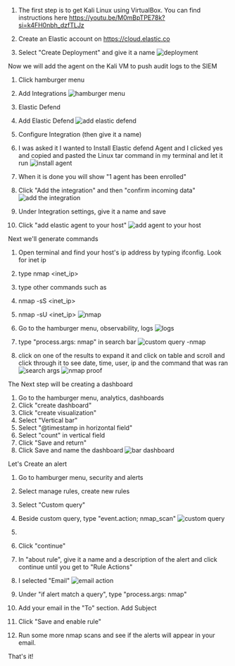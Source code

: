 
1. The first step is to get Kali Linux using VirtualBox. You can find instructions here https://youtu.be/M0mBpTPE78k?si=k4FH0nbh_dzfTLJz

2. Create an Elastic account on https://cloud.elastic.co
3. Select "Create Deployment" and give it a name
![deployment](https://github.com/user-attachments/assets/0e362b17-c054-49c8-b4bf-2b93f4410e81)

Now we will add the agent on the Kali VM to push audit logs to the SIEM
1. Click hamburger menu
2. Add Integrations
  ![hamburger menu](https://github.com/user-attachments/assets/a0a566e3-babd-48a0-b360-901a7945e90e)
3. Elastic Defend
4. Add Elastic Defend
   ![add elastic defend](https://github.com/user-attachments/assets/fdc4a6f7-0b1e-4b30-91f7-74e5d9860de4)
5.  Configure Integration (then give it a name)
6.  I was asked it I wanted to Install Elastic defend Agent and I clicked yes and copied and pasted the Linux tar command in my terminal and let it run 
  ![install agent](https://github.com/user-attachments/assets/7466d127-fd36-4110-8345-37bb76e0b5b8)

7.  When it is done you will show "1 agent has been enrolled"
8.  Click "Add the integration" and then "confirm incoming data"
   ![add the integration](https://github.com/user-attachments/assets/9b416b64-858a-451d-8639-d6d73af290da)
  
   
9.  Under Integration settings, give it a name and save
10. Click "add elastic agent to your host"
  ![add agent to your host](https://github.com/user-attachments/assets/d3fed2e3-0d2f-4799-a28b-98c92e21d68f)

Next we'll generate commands
1.  Open terminal and find your host's ip address by typing ifconfig. Look for inet ip
2.  type nmap <inet_ip>
3.  type other commands such as
4.  nmap -sS <inet_ip>
5.  nmap -sU <inet_ip>
  ![nmap](https://github.com/user-attachments/assets/e5e0f7b6-2b1e-4ea8-af52-9cdd8ac0e38b)

6.  Go to the hamburger menu, observability, logs
   ![logs](https://github.com/user-attachments/assets/02f3029d-8030-4abd-be2b-56956f921963)

7.  type "process.args: nmap" in search bar
   ![custom query -nmap](https://github.com/user-attachments/assets/9c306bb5-d9a4-4109-a4b7-6f3d3ae5a062)
8.  click on one of the results to expand it and click on table and scroll and click through it to see date, time, user, ip and the command that was ran
  ![search args](https://github.com/user-attachments/assets/f46edbb4-2cff-4daa-aecc-847ca8d4db14)
  ![nmap proof](https://github.com/user-attachments/assets/0b01205c-f9ca-43e9-92f1-5c3f421926b3)


The Next step will be creating a dashboard
1.  Go to the hamburger menu, analytics, dashboards
2.  Click "create dashboard"
3.  Click "create visualization"
4.  Select "Vertical bar"
5.  Select "@timestamp in horizontal field"
6.  Select "count" in vertical field
7.  Click "Save and return"
8.  Click Save and name the dashboard
   ![bar dashboard](https://github.com/user-attachments/assets/1dbaabe2-b7a6-4dfe-99a0-174b66e3116f)
    
Let's Create an alert
1.   Go to hamburger menu, security and alerts
2.   Select manage rules, create new rules
3.   Select "Custom query"
4.   Beside custom query, type "event.action; nmap_scan"
   ![custom query](https://github.com/user-attachments/assets/6f74db4e-a992-4ab3-88cf-da6bfc45eaef)
5. 
6.   Click "continue"
7.   In "about rule", give it a name and a description of the alert and click continue until you get to "Rule Actions"
8.   I selected "Email"
  ![email action](https://github.com/user-attachments/assets/57b2cc57-2eeb-429b-bab6-320131cc4330)

1.   Under "if alert match a query", type "process.args: nmap"
2.   Add your email in the "To" section. Add Subject
3.   Click "Save and enable rule"
4.   Run some more nmap scans and see if the alerts will appear in your email.
    
That's it!
    